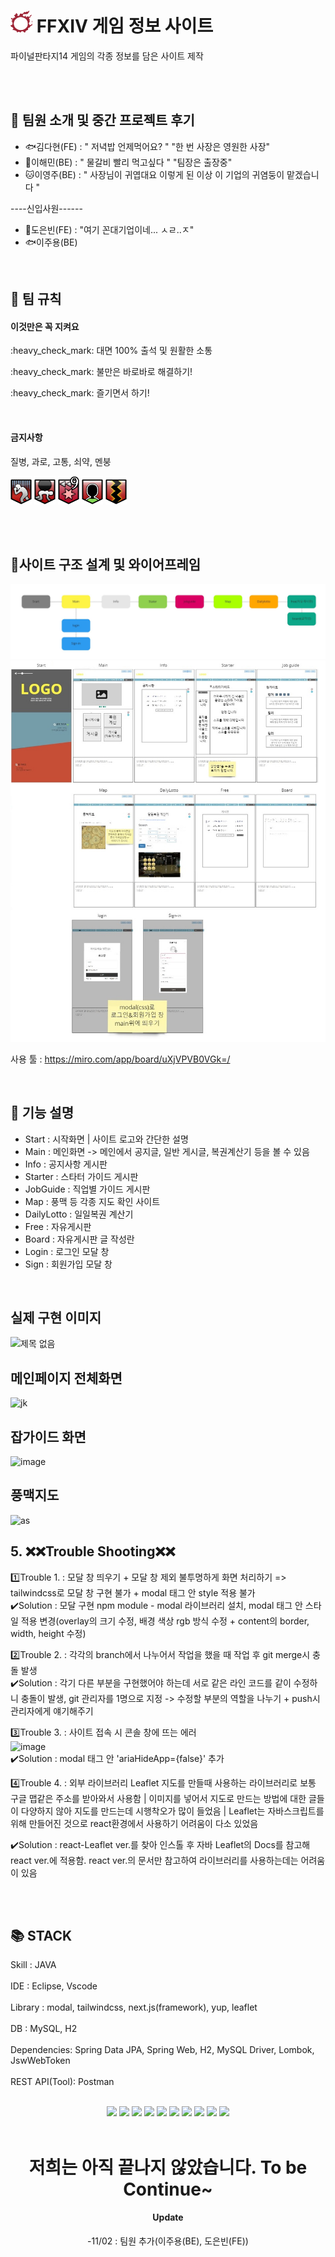 # <img src="/images_2/PngItem_1173386.png"  width="35px" height="35px" > FFXIV 게임 정보 사이트 

  
파이널판타지14 게임의 각종 정보를 담은 사이트 제작
  
  
<br></br>


## 🐘 팀원 소개 및 중간 프로젝트 후기


- :fish:김다현(FE) : " 저녁밥 언제먹어요? "  "한 번 사장은 영원한 사장"
- :ant:이해민(BE) : " 물갈비 빨리 먹고싶다 "  "팀장은 출장중"
- :cat:이영주(BE) : " 사장님이 귀엽대요 이렇게 된 이상 이 기업의 귀염둥이 맡겠습니다 "

----신입사원------
- :penguin:도은빈(FE) : "여기 꼰대기업이네... ㅅㄹ..ㅈ"
- :fish:이주용(BE)
<br>

## :sheep: 팀 규칙

#### 이것만은 꼭 지켜요
<div>
<P>:heavy_check_mark: 대면 100% 출석 및 원활한 소통
<P>:heavy_check_mark: 불만은 바로바로 해결하기!
<P>:heavy_check_mark: 즐기면서 하기!

 </div>
 <br>
 
 
 
 
#### 금지사항

질병, 과로, 고통, 쇠약, 멘붕
<div>

<img src="/images_2/ff14_디버프_질병.png"  width="34x" height="45px" >	
 <img src="/images_2/ff14_디버프_과중력.png"   width="34x" height="45px" >  
  <img src="/images_2/ff14_디버프_고통9.png"  width="34x" height="45px" >  
  <img src="/images_2/ff14_디버프_쇠약(강).png"   width="34x" height="45px"  >  
   <img src="/images_2/ff14_디버프_마비.png"  width="34x" height="45px"  >  

</div>

<br></br>
## :rabbit2:사이트 구조 설계 및 와이어프레임

<img src="/images_2/ff14.jpg" >
<img src="/images_2/ff14 (1).jpg" >

사용 툴 : https://miro.com/app/board/uXjVPVB0VGk=/

<br>

 
 
 
 
## :bug: 기능 설명

- Start : 시작화면 | 사이트 로고와 간단한 설명
- Main  : 메인화면 -> 메인에서 공지글, 일반 게시글, 복권계산기 등을 볼 수 있음
- Info  : 공지사항 게시판
- Starter  : 스타터 가이드 게시판
- JobGuide : 직업별 가이드 게시판
- Map : 풍맥 등 각종 지도 확인 사이트
- DailyLotto : 일일복권 계산기
- Free : 자유게시판
- Board : 자유게시판 글 작성란
- Login : 로그인 모달 창
- Sign : 회원가입 모달 창



<br>

## 실제 구현 이미지
![제목 없음](https://user-images.githubusercontent.com/111736134/196095495-84f7606a-6dcf-4d73-aa31-5920488b7940.png)

## 메인페이지 전체화면
 ![jk](https://user-images.githubusercontent.com/111736134/196095750-19fd6eac-43ad-4b12-9ffa-b2261bcc0814.png)

## 잡가이드 화면
  ![image](https://user-images.githubusercontent.com/111736134/196095958-52c03125-b50c-4171-bc65-8ed50bc71b69.png)

## 풍맥지도
![as](https://user-images.githubusercontent.com/111736134/196096694-f51780ac-de46-4e5e-83a6-d780f2f726d5.png)

  
## 5. ❌❌Trouble Shooting❌❌
 

1️⃣Trouble 1. : 모달 창 띄우기 + 모달 창 제외 불투명하게 화면 처리하기 =>  tailwindcss로 모달 창 구현 불가 + modal 태그 안 style 적용 불가</br>
✔️Solution : 모달 구현 npm module - modal 라이브러리 설치, modal 태그 안 스타일 적용 변경(overlay의 크기 수정, 배경 색상 rgb 방식 수정 + content의 border, width, height 수정)</br>

2️⃣Trouble 2. : 각각의 branch에서 나누어서 작업을 했을 때 작업 후 git merge시 충돌 발생 </br>
✔️Solution : 각기 다른 부분을 구현했어야 하는데 서로 같은 라인 코드를 같이 수정하니 충돌이 발생, git 관리자를 1명으로 지정 ->  수정할 부분의 역할을 나누기 + push시 관리자에게 얘기해주기</br>

3️⃣Trouble 3. :
 사이트 접속 시 콘솔 창에 뜨는 에러 </br>
 ![image](https://user-images.githubusercontent.com/106312483/194206540-c350f7b1-6574-4d53-839c-3f19c8960f04.png)<br>
✔️Solution : modal 태그 안 'ariaHideApp={false}' 추가 </br>

4️⃣Trouble 4. : 외부 라이브러리 Leaflet
지도를 만들때 사용하는 라이브러리로 보통 구글 맵같은 주소를 받아와서 사용함
| 이미지를 넣어서 지도로 만드는 방법에 대한 글들이 다양하지 않아 지도를 만드는데 시행착오가 많이 들었음
| Leaflet는 자바스크립트를 위해 만들어진 것으로 react환경에서 사용하기 어려움이 다소 있었음<br>

✔️Solution : react-Leaflet ver.를 찾아 인스톨 후 자바 Leaflet의 Docs를 참고해 react ver.에 적용함. react ver.의 문서만 참고하여 라이브러리를 사용하는데는 어려움이 있음
  

<br> </br>
 
 
 
## 📚 STACK
Skill : JAVA
<br></br>
IDE : Eclipse, Vscode
<br></br>
Library : modal, tailwindcss, next.js(framework),  yup, leaflet
<br></br>
DB : MySQL, H2
<br></br>
Dependencies: Spring Data JPA, Spring Web, H2, MySQL Driver, Lombok, JswWebToken
<br></br>
REST API(Tool): Postman
<br></br>
<div> 

<div align=center> 
  <img src="https://img.shields.io/badge/java-007396.svg?style=for-the-badge&logo=java&logoColor=white">
  
  <img src="https://img.shields.io/badge/visual%20Studio%20Code-007ACC?style=for-the-badge&logo=Visual%20Studio%20Code&logoColor=white">
  <img src="https://img.shields.io/badge/eclipse IDE-2C2255?style=for-the-badge&logo=Eclipse IDE&logoColor=white">
  <img src="https://img.shields.io/badge/spring-6DB33F?style=for-the-badge&logo=spring&logoColor=white">
  <img src="https://img.shields.io/badge/springBoot-6DB33F?style=for-the-badge&logo=spring&logoColor=white">
  <img src="https://img.shields.io/badge/mysql-4479A1?style=for-the-badge&logo=mysql&logoColor=white">
  <img src="https://img.shields.io/badge/postman-FF6C37?style=for-the-badge&logo=Postman&logoColor=white">
  <img src="https://img.shields.io/badge/nextjs-000000?style=for-the-badge&logo=Next.js&logoColor=white">
  <img src="https://img.shields.io/badge/tailwindcss-000000?style=for-the-badge&logo=TailWindCss&logoColor=white">
  <img src="https://img.shields.io/badge/jswtoken-000000?style=for-the-badge&logo=JSONWebTokens&logoColor=white">
  
<br>



 
</br>

<h1>저희는 아직 끝나지 않았습니다. To be Continue~ </h1>


#### Update
-11/02 : 팀원 추가(이주용(BE), 도은빈(FE))
<div>


 
  <br>
 
  <br>
 
  <br>
</div>
